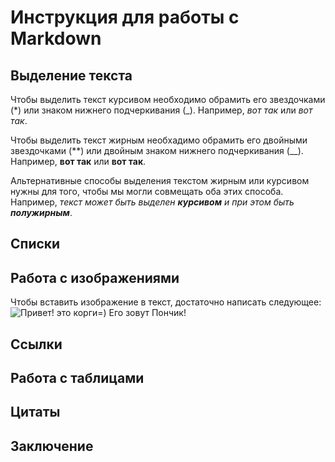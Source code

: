 # Инструкция для работы с Markdown

## Выделение текста

Чтобы выделить текст курсивом необходимо обрамить его звездочками (*) или знаком нижнего подчеркивания (_). Например, *вот так* или _вот так_.

Чтобы выделить текст жирным необхадимо обрамить его двойными звездочками (**) или двойным знаком нижнего подчеркивания (__). Например, **вот так** или __вот так__.

Альтернативные способы выделения текстом жирным или курсивом
нужны для того, чтобы мы могли совмещать оба этих способа. Например, _текст может быть выделен **курсивом** и при этом быть **полужирным**_.

## Списки

## Работа с изображениями

Чтобы вставить изображение в текст, достаточно написать следующее:
![Привет! это корги=) Его зовут Пончик!](Corgi.jpg)

## Ссылки

## Работа с таблицами

## Цитаты

## Заключение